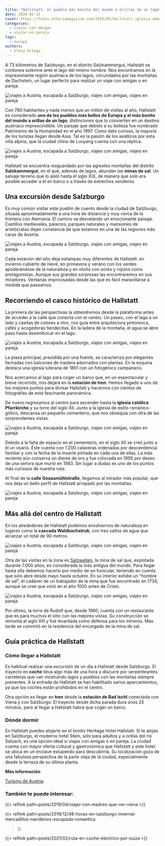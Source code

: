 ```yaml
---
title: "Hallstatt, el pueblo más bonito del mundo a orillas de un lago"
date: 2020-05-15
cover: https://fotos.etheriamagazine.com/2020/05/Hallstatt-iglesia-embarcadero.jpg
categories: 
  - viajar-con-amigas
  - viajar-en-pareja
tags: 
  - europa
authors: 
  - Elena Ortega
---
```


A 73 kilómetros de Salzburgo, en el distrito Salzkammergut, Hallstatt se contonea 
solemne ante el lago del mismo nombre. Nos encontramos en la impresionante región 
austríaca de los lagos, circundados por las montañas de Dachstein, un lugar perfecto 
para realizar un viaje con amigas o en pareja. 

![viajes a Austria, escapada a Salzburgo, viajes con amigas, viajes en pareja](https://fotos.etheriamagazine.com/2020/05/Hallstatt-lago.jpg "Barco llegando al embarcadero de Hallstatt. © Österreich Werbung/Wolfgang Weinhäupl")

Con 780 habitantes y nada menos que un millón de visitas al año, Hallstatt es 
considerado **uno de los pueblos más bellos de Europa y el más bonito del mundo a 
orillas de un lago**, distinciones que lo convierten en un destino austriaco 
imprescindible. Un paisaje que debido a su belleza fue nombrado Patrimonio de la 
Humanidad en el año 1997. Como dato curioso, la mayoría de los turistas llegan desde 
Asia. Tal es la pasión de los asiáticos por esta villa alpina, que la ciudad china de 
Luoyang cuenta con una réplica. 

![viajes a Austria, escapada a Salzburgo, viajes con amigas, viajes en pareja](https://fotos.etheriamagazine.com/2020/05/Hallstatt-paseo-lago.jpg "Paseo por el lago Hallstatt. © Österreich Werbung/Sebastian Stiphout")

Hallstatt se encuentra resguardado por las agrestes montañas del distrito 
**Salzkammergut**, en el que, además de lagos, abundan las **minas de sal**. Un salvaje 
terreno que lo aisló hasta el siglo XIX, de manera que solo era posible acceder a él en 
barco o a través de estrechos senderos. 

## Una excursión desde Salzburgo

Es muy común visitar este pueblo de cuento desde la ciudad de Salzburgo, situada 
aproximadamente a una hora de distancia y muy cerca de la frontera con Alemania. El 
camino va desvelando un emocionante paisaje. Castillos medievales, palacios, parques 
naturales y mansiones de aristócratas dejan constancia de que estamos en una de las 
regiones más caras de Austria. 

![viajes a Austria, escapada a Salzburgo, viajes con amigas, viajes en pareja](https://fotos.etheriamagazine.com/2020/05/Hallstatt-vista-Krippenstein.jpg "Vista de Hallstatt desde Krippenstein. © Österreich Werbung/Julia Knop")

Cada estación del año deja estampas muy diferentes de Hallstatt: en invierno cubierto de 
nieve, en primavera y verano con los verdes apoderándose de la naturaleza y en otoño con 
ocres y rojizos como protagonistas. Aunque sus grandes sorpresas las encontraremos en 
sus miradores. Ventanas improvisadas desde las que es fácil maravillarse a medida que 
paseamos. 

## Recorriendo el casco histórico de Hallstatt

La primera de las perspectivas la obtendremos desde la plataforma antes de acceder a la 
calle que conecta con el centro. Un paseo, con el lago a un lado y casitas de colores a 
otro, nos guía entre arquitectura pintoresca, cafés y acogedoras tiendecitas. En la 
ladera de la montaña, el agua se abre paso hasta desembocar en el lago. 

![viajes a Austria, escapada a Salzburgo, viajes con amigas, viajes en pareja](https://fotos.etheriamagazine.com/2020/05/Hallstatt-plaza.jpg "Plaza de Hallstatt. © Dimitri Anikin")

La plaza principal, presidida por una fuente, se caracteriza por elegantes fachadas con 
balcones de madera adornados con plantas. En la esquina destaca una iglesia luterana de 
1861 con un fotogénico campanario. 

Nos acercamos al lago para coger un barco que, en un espectacular y breve recorrido, nos 
dejará en la **estación de tren**. Hemos llegado a uno de los mejores puntos para 
divisar Hallstatt y hacernos con cientos de fotografías de esta fascinante panorámica. 

De nuevo regresamos al centro para ascender hasta la **iglesia católica Pfarrkirche** y 
su torre del siglo XII. Junto a la iglesia de estilo románico-gótico, descansa un 
pequeño cementerio, que nos obsequia con otra de las sorprendentes vistas. 

![viajes a Austria, escapada a Salzburgo, viajes con amigas, viajes en pareja](https://fotos.etheriamagazine.com/2020/05/Hallstatt-osario.jpg "Osario del cementerio de Hallstatt. © Elena Ortega")

Debido a la falta de espacio en el cementerio, en el siglo XII se creó junto a él un 
osario. Éste cuenta con 1.200 calaveras ordenadas por descendencia familiar y con la 
fecha de la muerte pintada en cada una de ellas. La más reciente aún conserva un diente 
de oro y fue colocada en 1995 por deseo de una señora que murió en 1983. Sin lugar a 
dudas es uno de los puntos más curiosos de nuestra ruta. 

Al final de la **calle Gosaumühlstraße**, llegamos al mirador más popular, que nos deja 
un bello perfil de Hallstatt arropado por las montañas. 

![viajes a Austria, escapada a Salzburgo, viajes con amigas, viajes en pareja](https://fotos.etheriamagazine.com/2020/05/Hallstatt-iglesia-embarcadero.jpg "Panorámica con el embarcadero y la iglesia. © Arthur Hutterer")

## Más allá del centro de Hallstatt

En los alrededores de Hallstatt podemos envolvernos de naturaleza en lugares como la 
**cascada Waldbachstrub**, con tres saltos de agua que alcanzar un total de 90 metros. 

![viajes a Austria, escapada a Salzburgo, viajes con amigas, viajes en pareja](https://fotos.etheriamagazine.com/2020/05/Hallstatt-minas-sal.jpg "Mina de sal en Hallstat. © Österreich Werbung/Julia Knop")

Otra de las visitas en la zona es [Salzwelten](https://www.salzwelten.at/en/hallstatt/), 
la mina de sal que, explotada durante 7.000 años, es considerada la más antigua del 
mundo. Para llegar hasta ella debemos hacerlo por medio de un funicular, teniendo en 
cuenta que solo abre desde mayo hasta octubre. En su interior exhibe un “hombre de sal”, 
el cadáver de un trabajador de la mina que fue encontrado en 1734, aunque se cree que 
vivió en el año 1000 antes de Cristo. 

![viajes a Austria, escapada a Salzburgo, viajes con amigas, viajes en pareja](https://fotos.etheriamagazine.com/2020/05/Hallstatt-iglesia.jpg "Panorámica desde la parte alta de Hallstatt. © Chris Ried")

Por último, la torre de Rudolf que, desde 1960, cuenta con un restaurante que es para 
muchos el sitio con las mejores vistas. Su construcción se remonta al siglo XIII y fue 
levantada como defensa para los mineros. Más tarde se convirtió en la residencia del 
encargado de la mina de sal. 

## Guía práctica de Hallstatt

### Cómo llegar a Hallstatt

Es habitual realizar una excursión de un día a Hallstatt desde Salzburgo. El trayecto en 
**coche** lleva algo más de una hora y discurre por serpenteantes carreteras que van 
mostrando lagos y pueblos con las montañas siempre presentes. A la entrada de Hallstatt 
se han habilitado varios aparcamientos, ya que los coches están prohibidos en el centro. 

Otra opción es llegar en **tren** desde la **estación de Bad Ischl** conectada con Viena 
y con Salzburgo. El trayecto desde dicha parada dura unos 25 minutos, pero al llegar a 
Hallstatt habrá que coger un barco. 

### Dónde dormir

En Hallstatt puedes alojarte en el bonito Heritage Hotel Hallstatt. Si te alojas en 
Salzburgo, el moderno hotel Stein, sólo para adultos y a orillas del río Salzach, es una 
opción ideal si viajas con amigas o en pareja. La ciudad cuenta con mayor oferta 
cultural y gastronómica que Hallstatt y este hotel se ubica en un enclave estupendo para 
descubrirla. Su localización goza de una fabulosa perspectiva de la parte vieja de la 
ciudad, especialmente desde la terraza de su última planta. 

**Más información** 

[Turismo de Austria](https://www.austria.info/es). 

### También te puede interesar:

{{< reflink path=posts/2019/04/viajar-con-madres-que-ver-viena >}} 

{{< reflink 
path=posts/2019/12/48-horas-en-salzburgo-invernal-mercadillos-navidenos-escapada-romantica 
>}} 

{{< reflink path=posts/2021/02/ruta-en-coche-electrico-por-suiza >}}
